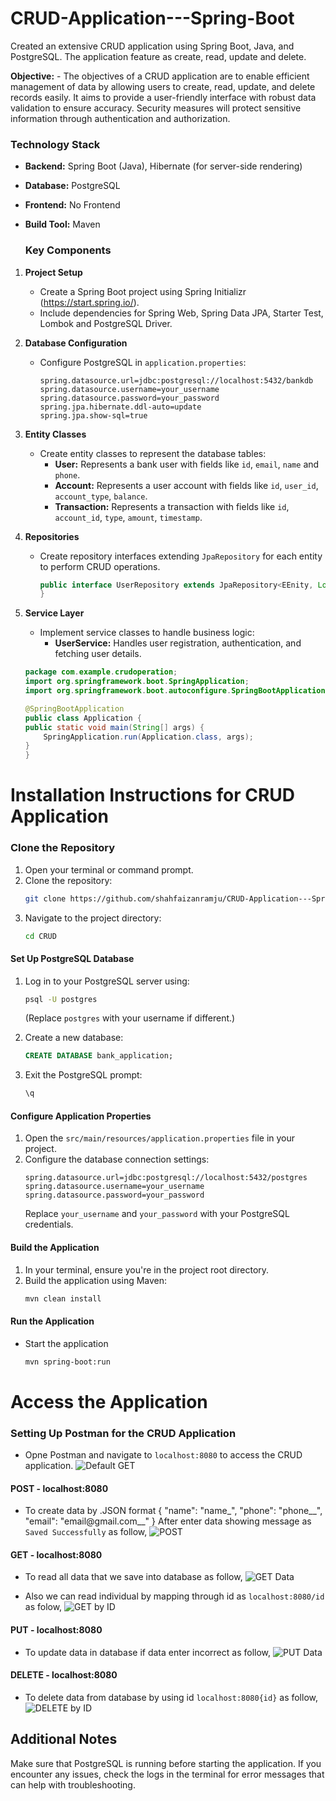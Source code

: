 # CRUD-Application---Spring-Boot
Created an extensive CRUD application using Spring Boot, Java, and PostgreSQL. The application feature as create, read, update and delete.

**Objective:** - The objectives of a CRUD application are to enable efficient management of data by allowing users to create, read, update, and delete records easily. It aims to provide a user-friendly interface with robust data validation to ensure accuracy. Security measures will protect sensitive information through authentication and authorization.

### Technology Stack
- **Backend:** Spring Boot (Java), Hibernate (for server-side rendering)
- **Database:** PostgreSQL
- **Frontend:** No Frontend
- **Build Tool:** Maven

  ### Key Components

1. **Project Setup**
   - Create a Spring Boot project using Spring Initializr (https://start.spring.io/).
   - Include dependencies for Spring Web, Spring Data JPA, Starter Test, Lombok and PostgreSQL Driver.

2. **Database Configuration**
   - Configure PostgreSQL in `application.properties`:
     ```properties
     spring.datasource.url=jdbc:postgresql://localhost:5432/bankdb
     spring.datasource.username=your_username
     spring.datasource.password=your_password
     spring.jpa.hibernate.ddl-auto=update
     spring.jpa.show-sql=true
     ```

3. **Entity Classes**
   - Create entity classes to represent the database tables:
     - **User:** Represents a bank user with fields like `id`, `email`, `name` and `phone`.
     - **Account:** Represents a user account with fields like `id`, `user_id`, `account_type`, `balance`.
     - **Transaction:** Represents a transaction with fields like `id`, `account_id`, `type`, `amount`, `timestamp`.

4. **Repositories**
   - Create repository interfaces extending `JpaRepository` for each entity to perform CRUD operations.
     ```java
     public interface UserRepository extends JpaRepository<EEnity, Long> {
     }
     ```

5. **Service Layer**
   - Implement service classes to handle business logic:
     - **UserService:** Handles user registration, authentication, and fetching user details.
       
    ```java
    package com.example.crudoperation;
   import org.springframework.boot.SpringApplication;
   import org.springframework.boot.autoconfigure.SpringBootApplication;
    
   @SpringBootApplication
    public class Application {
	public static void main(String[] args) {
		SpringApplication.run(Application.class, args);
	}
    }
   ```

# Installation Instructions for CRUD Application

### Clone the Repository

1. Open your terminal or command prompt.
2. Clone the repository:
   ```bash
   git clone https://github.com/shahfaizanramju/CRUD-Application---Spring-Boot.git
   ```
3. Navigate to the project directory:
   ```bash
   cd CRUD
   ```

#### Set Up PostgreSQL Database

1. Log in to your PostgreSQL server using:
   ```bash
   psql -U postgres
   ```
   (Replace `postgres` with your username if different.)

2. Create a new database:
   ```sql
   CREATE DATABASE bank_application;
   ```

3. Exit the PostgreSQL prompt:
   ```sql
   \q
   ```

#### Configure Application Properties

1. Open the `src/main/resources/application.properties` file in your project.
2. Configure the database connection settings:
   ```properties
   spring.datasource.url=jdbc:postgresql://localhost:5432/postgres
   spring.datasource.username=your_username
   spring.datasource.password=your_password
   ```
   Replace `your_username` and `your_password` with your PostgreSQL credentials.

#### Build the Application

1. In your terminal, ensure you're in the project root directory.
2. Build the application using Maven:
   ```bash
   mvn clean install
   ```

#### Run the Application
- Start the application
   ```bash
   mvn spring-boot:run
   ```

# Access the Application
### Setting Up Postman for the CRUD Application
- Opne Postman and navigate to `localhost:8080` to access the CRUD application.
![Default GET](https://github.com/user-attachments/assets/8d37b5fc-8376-47c8-8f08-0251261505f0)


#### POST - localhost:8080
- To create data by .JSON format
  {
    "name": "name_",
    "phone": "phone__",
    "email": "email@gmail.com__"
} 
After enter data showing message as `Saved Successfully` as follow,
![POST](https://github.com/user-attachments/assets/38d5580e-d677-4592-9fd0-0a5628dcc02a)


#### GET - localhost:8080 
- To read all data that we save into database as follow,
![GET Data](https://github.com/user-attachments/assets/479988a4-2916-4a9d-b8d0-0d151ac0ec00)
  
- Also we can read individual by mapping through id as `localhost:8080/id` as folow,
![GET by ID](https://github.com/user-attachments/assets/397a463a-769a-4b2a-8fa0-573c70df676f)


#### PUT - localhost:8080 
- To update data in database if data enter incorrect as follow,
  ![PUT Data](https://github.com/user-attachments/assets/e9a98175-0d39-447b-98a6-1dff7fc96127)


#### DELETE - localhost:8080
- To delete data from database by using id `localhost:8080{id}` as follow,
  ![DELETE by ID](https://github.com/user-attachments/assets/81dbf80d-ea29-4521-989f-8ad8718acc21)

## Additional Notes
Make sure that PostgreSQL is running before starting the application.
If you encounter any issues, check the logs in the terminal for error messages that can help with troubleshooting.
